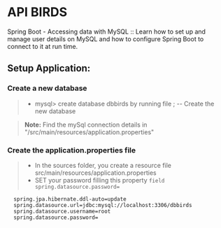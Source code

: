 # API BIRDS

Spring Boot - Accessing data with MySQL :: Learn how to set up and manage user details on MySQL and how to configure Spring Boot to connect to it at run time.

## **Setup Application:**

### Create a new database

>- mysql> create database dbbirds by running file ; -- Create the new database

> **Note:** Find the mySql connection details in "/src/main/resources/application.properties"

### Create the application.properties file

>- In the sources folder, you create a resource file src/main/resources/application.properties
>- SET your password filling this property
	``` field spring.datasource.password= ```
```
  spring.jpa.hibernate.ddl-auto=update
  spring.datasource.url=jdbc:mysql://localhost:3306/dbbirds
  spring.datasource.username=root
  spring.datasource.password=
```
